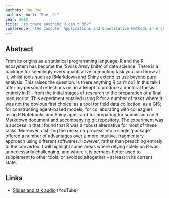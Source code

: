 ```yaml
---
authors: Joe Roe
authors_short: "Roe, J."
year: 2018
title: "Is there anything R can't do?"
conference: "the Computer Applications and Quantitative Methods in Archaeology (CAA) conference, Tübingen"
---
```


## Abstract

From its origins as a statistical programming language, R and the R ecosystem has become the 'Swiss Army knife' of data science. There is a package for seemingly every quantitative computing task you can throw at it, whilst tools such as RMarkdown and Shiny extend its use beyond pure analysis. This raises the question: is there anything R can’t do? In this talk I offer my personal reflections on an attempt to produce a doctoral thesis entirely in R – from the initial stages of research to the preparation of a final manuscript. This experiment entailed using R for a number of tasks where it was not the obvious first choice: as a tool for field data collection; as a GIS; for constructing agent-based models; for collaborating with colleagues using R Notebooks and Shiny apps; and for preparing for submission an R Markdown document and accompanying git repository. The experiment was a success in that I found that R was a robust alternative for most of these tasks. Moreover, distilling the research process into a single 'package' offered a number of advantages over a more intuitive, fragmentary approach using different softwares. However, rather than preaching entirely to the converted, I will highlight some areas where relying solely on R was unnecessarily challenging, and where it is perhaps better used to supplement to other tools, or avoided altogether – at least in its current state.

## Links

* [Slides and talk audio](https://www.youtube.com/watch?v=xZn8y8gSAVg) (YouTube)
